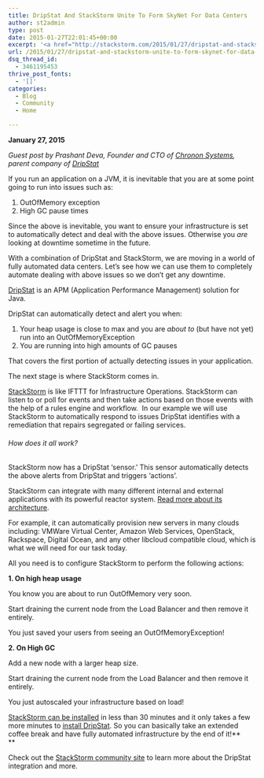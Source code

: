 ```yaml
---
title: DripStat And StackStorm Unite To Form SkyNet For Data Centers
author: st2admin
type: post
date: 2015-01-27T22:01:45+00:00
excerpt: '<a href="http://stackstorm.com/2015/01/27/dripstat-and-stackstorm-unite-to-form-skynet-for-data-centers/">READ MORE</a>'
url: /2015/01/27/dripstat-and-stackstorm-unite-to-form-skynet-for-data-centers/
dsq_thread_id:
  - 3461195453
thrive_post_fonts:
  - '[]'
categories:
  - Blog
  - Community
  - Home

---
```

**January 27, 2015**

_Guest post by Prashant Deva, Founder and CTO of_ <a href="http://chrononsystems.com/" target="_blank"><i>Chronon Systems</i></a>_, parent company of_ <a href="https://dripstat.com/" target="_blank"><i>DripStat</i></a>

If you run an application on a JVM, it is inevitable that you are at some point going to run into issues such as:

  1. OutOfMemory exception
  2. High GC pause times

Since the above is inevitable, you want to ensure your infrastructure is set to automatically detect and deal with the above issues. Otherwise you _are_ looking at downtime sometime in the future.

With a combination of DripStat and StackStorm, we are moving in a world of fully automated data centers. Let’s see how we can use them to completely automate dealing with above issues so we don’t get any downtime.

<!--more-->

<a href="https://dripstat.com" target="_blank">DripStat</a> is an APM (Application Performance Management) solution for Java.

DripStat can automatically detect and alert you when:

  1. Your heap usage is close to max and you are _about to_ (but have not yet) run into an OutOfMemoryException
  2. You are running into high amounts of GC pauses

That covers the first portion of actually detecting issues in your application.

The next stage is where StackStorm comes in.

<a href="http://stackstorm.com/" target="_blank">StackStorm</a> is like IFTTT for Infrastructure Operations. StackStorm can listen to or poll for events and then take actions based on those events with the help of a rules engine and workflow.  In our example we will use StackStorm to automatically respond to issues DripStat identifies with a remediation that repairs segregated or failing services.

###### How does it all work?

StackStorm now has a DripStat ‘sensor.’ This sensor automatically detects the above alerts from DripStat and triggers ‘actions&#8217;.

StackStorm can integrate with many different internal and external applications with its powerful reactor system. <a href="http://docs.stackstorm.com/overview.html#how-it-works" target="_blank">Read more about its architecture</a>.

For example, it can automatically provision new servers in many clouds including: VMWare Virtual Center, Amazon Web Services, OpenStack, Rackspace, Digital Ocean, and any other libcloud compatible cloud, which is what we will need for our task today.

All you need is to configure StackStorm to perform the following actions:

**1. On high heap usage**

You know you are about to run OutOfMemory very soon.

Start draining the current node from the Load Balancer and then remove it entirely.

You just saved your users from seeing an OutOfMemoryException!

**2. On High GC**

Add a new node with a larger heap size.

Start draining the current node from the Load Balancer and then remove it entirely.

You just autoscaled your infrastructure based on load!

<a href="http://docs.stackstorm.com/install/index.html" target="_blank">StackStorm can be installed</a> in less than 30 minutes and it only takes a few more minutes to <a href="https://dripstat.com" target="_blank">install DripStat</a>. So you can basically take an extended coffee break and have fully automated infrastructure by the end of it!**  
** 

Check out the <a href="http://stackstorm.com/community" target="_blank">StackStorm community site</a> to learn more about the DripStat integration and more.  
&nbsp;
